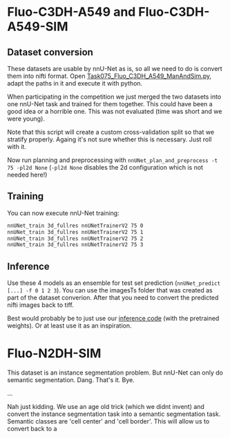 # Fluo-C3DH-A549 and Fluo-C3DH-A549-SIM

## Dataset conversion
These datasets are usable by nnU-Net as is, so all we need to do is convert them into nifti format. 
Open [Task075_Fluo_C3DH_A549_ManAndSim.py](../../nnunet/dataset_conversion/Task075_Fluo_C3DH_A549_ManAndSim.py), 
adapt the paths in it and execute it with python.

When participating in the competition we just merged the two datasets into one nnU-Net task and trained for them 
together. This could have been a good idea or a horrible one. This was not evaluated (time was short and we were young).

Note that this script will create a custom cross-validation split so that we stratify properly. Againg it's not 
sure whether this is necessary. Just roll with it.

Now run planning and preprocessing with 
`nnUNet_plan_and_preprocess -t 75 -pl2d None` (`-pl2d None` disables the 2d configuration which is not needed here!)

## Training
You can now execute nnU-Net training:
```bash
nnUNet_train 3d_fullres nnUNetTrainerV2 75 0
nnUNet_train 3d_fullres nnUNetTrainerV2 75 1
nnUNet_train 3d_fullres nnUNetTrainerV2 75 2
nnUNet_train 3d_fullres nnUNetTrainerV2 75 3
```

## Inference

Use these 4 models as an ensemble for test set prediction (`nnUNet_predict [...] -f 0 1 2 3`). You can use the 
imagesTs folder that was created as part of the dataset converion. After that you need to 
convert the predicted nifti images back to tiff. 

Best would probably be to just use our [inference code](http://celltrackingchallenge.net/participants/DKFZ-GE/) 
(with the pretrained weights). Or at least use it as an inspiration.

# Fluo-N2DH-SIM
This dataset is an instance segmentation problem. But nnU-Net can only do semantic segmentation. Dang. That's it. Bye.

...

Nah just kidding. We use an age old trick (which we didnt invent) and convert the instance segmentation task into a 
semantic segmentation task. Semantic classes are 'cell center' and 'cell border'. This will allow us to convert back
to a 